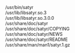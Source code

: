 /usr/bin/satyr  
/usr/lib/libsatyr.so.3  
/usr/lib/libsatyr.so.3.0.0  
/usr/share/doc/satyr  
/usr/share/doc/satyr/COPYING  
/usr/share/doc/satyr/NEWS  
/usr/share/doc/satyr/README  
/usr/share/man/man1/satyr.1.gz  
